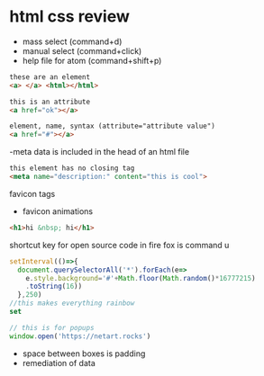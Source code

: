 # html css review

- mass select (command+d)
- manual select (command+click)
- help file for atom (command+shift+p)
```html
these are an element
<a> </a> <html></html>
```
```html
this is an attribute
<a href="ok"></a>
```
```html
element, name, syntax (attribute="attribute value")
<a href="#"></a>
```
-meta data is included in the head of an html file
```html
this element has no closing tag
<meta name="description:" content="this is cool">
```
favicon tags
- favicon animations
```html
<h1>hi &nbsp; hi</h1>
```
shortcut key for open source code in fire fox is command u

```javascript
setInterval(()=>{
  document.querySelectorAll('*').forEach(e=>
    e.style.background='#'+Math.floor(Math.random()*16777215)
    .toString(16))    
  },250)
//this makes everything rainbow
set
```
```javascript
// this is for popups
window.open('https://netart.rocks')
```
- space between boxes is padding
- remediation of data 
